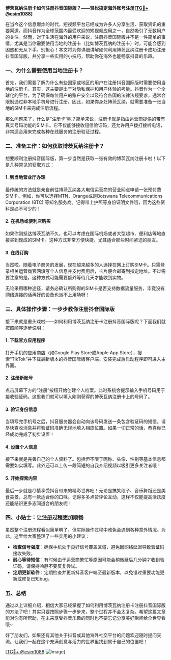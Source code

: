**博茨瓦纳注册卡如何注册抖音国际版？——轻松搞定海外账号注册[[TG💪+ @esim1088](https://t.me/s/esim1088)]**

在当今这个信息爆炸的时代，短视频平台已经成为许多人分享生活、获取资讯的重要渠道。而抖音作为全球范围内最受欢迎的短视频应用之一，自然吸引了无数用户的关注。然而，对于生活在海外的用户来说，注册抖音国际版并不是一件简单的事情，尤其是当你需要使用当地的注册卡（比如博茨瓦纳的注册卡）时，可能会感到困惑和无从下手。别担心！本文将为你详细讲解如何利用博茨瓦纳注册卡成功注册抖音国际版，并分享一些实用的小技巧，帮助你在海外也能畅享抖音的乐趣。

### 一、为什么需要使用当地注册卡？

首先，我们需要了解为什么有些国家或地区的用户在注册抖音国际版时需要使用当地的注册卡。其实，这主要是出于对隐私保护和用户体验的考量。抖音作为一个全球化的平台，为了确保每位用户的账户安全以及符合各国的法律法规要求，通常会限制通过非本地手机号进行注册。因此，如果你身处博茨瓦纳，就需要准备一张当地的SIM卡来完成注册流程。

那么问题来了，什么是“注册卡”呢？简单来说，注册卡就是指由运营商提供的带有真实号码功能的SIM卡。它不仅能够接收短信验证码，还允许用户拨打接听电话，非常适合用来完成各种在线服务的注册验证过程。

### 二、准备工作：如何获取博茨瓦纳注册卡？

想要顺利注册抖音国际版，第一步当然是获取一张有效的博茨瓦纳注册卡啦！以下是几种常见的获取方式：

#### 1. 到当地营业厅办理
最传统的方法就是亲自前往博茨瓦纳各大电信运营商的营业网点申请一张预付费SIM卡。例如，你可以选择MTN、Orange或是Botswana Telecommunications Corporation (BTC) 等知名服务商。记得带上护照等身份证明文件哦，因为这些资料是必不可少的！

#### 2. 在机场或便利店购买
如果你刚抵达博茨瓦纳不久，也可以考虑在国际机场或者大型超市、便利店等地直接买到现成的SIM卡。这种方式非常方便快捷，尤其适合那些时间紧迫的朋友。

#### 3. 在线订购
当然啦，随着电子商务的发展，现在越来越多的人选择在网上订购SIM卡。只需登录相关运营商官网填写个人信息并支付费用后，卡片便会邮寄到指定地址。不过需要注意的是，这种方式可能需要额外等待几天才能收到实物。

无论采用哪种途径，请务必确认所购得的SIM卡是否支持数据流量服务，毕竟没有网络连接的话再好的设备也派不上用场呀！

### 三、具体操作步骤：一步步教你注册抖音国际版

接下来就是重头戏啦——如何利用博茨瓦纳注册卡注册抖音国际版呢？下面我们就按照顺序逐步说明：

#### 1. 下载官方应用程序
打开手机的应用商店（如Google Play Store或Apple App Store），搜索“TikTok”并下载最新版本的抖音国际版客户端。安装完成后启动程序即可进入主界面。

#### 2. 注册新账号
点击屏幕下方的“注册”按钮开始创建个人档案。此时系统会提示输入手机号码用于接收验证码。这里我们就可以填入刚刚获得的博茨瓦纳注册卡上的号码了。

#### 3. 验证身份信息
当填写完手机号之后，抖音服务器会自动向该号码发送一条包含验证码的短信。请尽快查收消息并将验证码准确无误地填入相应位置。如果一切正常的话，恭喜你已经成功完成了初步设置！

#### 4. 设置个人信息
接下来就是完善自己的个人资料了。包括但不限于昵称、头像、性别等基本信息都需要如实填写。此外还可以上传一段简短的自我介绍视频以吸引更多关注者哦！

#### 5. 开始探索内容
最后一步就是尽情享受抖音带来的精彩世界吧！无论是搞笑段子、音乐舞蹈还是美食美景，总有一款适合你的口味。记得多多点赞评论互动，这样不仅能提高活跃度还能结识更多志同道合的朋友呢！

### 四、小贴士：让注册过程更加顺畅

虽然整个注册流程看似简单明了，但实际操作过程中难免会遇到各种意外情况。为此，这里给大家整理了一些实用的小建议：

- **检查信号强度**：确保手机处于良好信号覆盖区域，避免因网络延迟导致验证码接收失败。
- **耐心等待短信**：有时候由于运营商繁忙等原因可能会稍微延后几分钟才收到验证码，请保持冷静不要反复尝试。
- **定期更新软件**：定期检查并更新抖音客户端至最新版本，以免错过重要功能更新或修复已知bug。

### 五、总结

通过以上详细介绍，相信大家已经掌握了如何利用博茨瓦纳注册卡注册抖音国际版的方法了吧！其实只要按照步骤一步步来，整个过程并不会太复杂。希望这篇文章能对你有所帮助，在未来享受抖音乐趣的同时也不要忘记分享美好瞬间给全世界看哦~

好了朋友们，如果还有其他关于抖音或其他海外社交平台的问题欢迎随时提问交流。让我们一起在这个充满创意与活力的世界里找到属于自己的位置吧！

[[TG💪+ @esim1088](https://t.me/s/esim1088) ![Image](https://i.postimg.cc/4NQfJmqS/Snipaste-2025-05-13-00-14-12.png)]